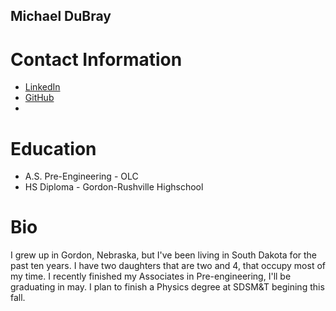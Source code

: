 ## Michael DuBray

# **Contact Information**

* <a href="https://www.linkedin.com/in/michael-dubray-513630263/" target="_blank">LinkedIn</a>
* <a href="https://github.com/Doobernicus" target="_blank">GitHub</a>
* 

# Education

* A.S. Pre-Engineering - OLC
* HS Diploma - Gordon-Rushville Highschool

# Bio

I grew up in Gordon, Nebraska, but I've been living in South Dakota for the past ten years. I have two daughters that are two and 4, that occupy most of my time. I recently finished my Associates in Pre-engineering, I'll be graduating in may. I plan to finish a Physics degree at SDSM&T begining this fall.
